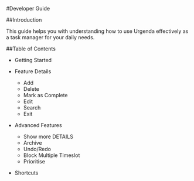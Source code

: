 #Developer Guide

##Introduction

This guide helps you with understanding how to use Urgenda effectively as a task manager for your daily needs.

##Table of Contents
* Getting Started

* Feature Details
	* Add
	* Delete
	* Mark as Complete
	* Edit
	* Search
	* Exit

* Advanced Features
	* Show more DETAILS
	* Archive
	* Undo/Redo
	* Block Multiple Timeslot
	* Prioritise

* Shortcuts